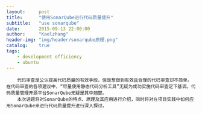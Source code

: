 ```yaml
---
layout:     post
title:      "使用SonarQube进行代码质量提升"
subtitle:   "use sonarqube"
date:       2015-09-13 22:00:00
author:     "Kaelzhang"
header-img: "img/header/sonarqube原理.png"
catalog:    true
tags:
    - development efficiency
    - ubuntu
---
```


		代码审查是公认提高代码质量的有效手段，但是想做到有效且合理的代码审查却不简单。在代码审查的各项建议中，“尽量使用静态代码分析工具”无疑为成功实施代码审查定下基调。代码质量管理开源平台SonarQube无疑是其中翘楚。
		本次话题将对SonarQube的特点、原理及其应用进行介绍，同时将对在项目实践中如何应用SonarQube来进行代码质量提升进行深入探讨。
